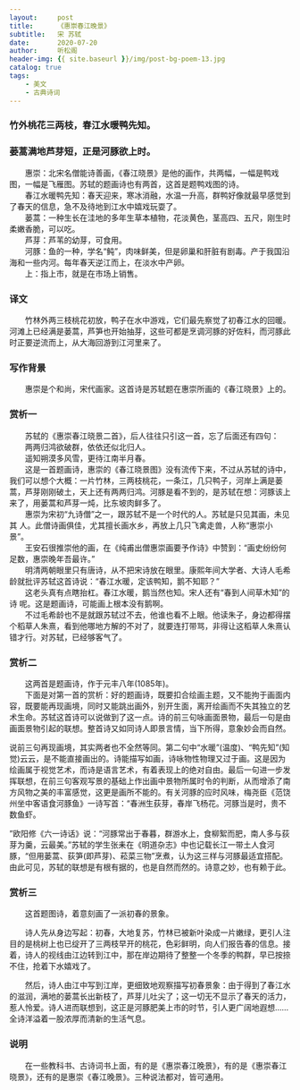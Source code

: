```yaml
---
layout:     post
title:      《惠崇春江晚景》
subtitle:   宋 苏轼
date:       2020-07-20
author:     听松阁
header-img: {{ site.baseurl }}/img/post-bg-poem-13.jpg
catalog: true
tags:
    - 美文
    - 古典诗词
---
```


### 竹外桃花三两枝，春江水暖鸭先知。
### 蒌蒿满地芦芽短，正是河豚欲上时。


　　惠崇：北宋名僧能诗善画，《春江晓景》是他的画作，共两幅，一幅是鸭戏图，一幅是飞雁图。苏轼的题画诗也有两首，这首是题鸭戏图的诗。<br>
　　春江水暖鸭先知：春天迎来，寒冰消融，水温一升高，群鸭好像就最早感觉到了春天的信息，急不及待地到江水中嬉戏玩耍了。<br>
　　蒌蒿：一种生长在洼地的多年生草本植物，花淡黄色，茎高四、五尺，刚生时柔嫩香脆，可以吃。<br>
　　芦芽：芦苇的幼芽，可食用。<br>
　　河豚：鱼的一种，学名“鲀”，肉味鲜美，但是卵巢和肝脏有剧毒。产于我国沿海和一些内河。每年春天逆江而上，在淡水中产卵。<br>
　　上：指上市，就是在市场上销售。<br>

### 译文
　　竹林外两三枝桃花初放，鸭子在水中游戏，它们最先察觉了初春江水的回暖。河滩上已经满是蒌蒿，芦笋也开始抽芽，这些可都是烹调河豚的好佐料，而河豚此时正要逆流而上，从大海回游到江河里来了。
  
### 写作背景
　　惠崇是个和尚，宋代画家。这首诗是苏轼题在惠崇所画的《春江晓景》上的。
  
### 赏析一
　　苏轼的《惠崇春江晓景二首》，后人往往只引这一首，忘了后面还有四句：　<br>
　　两两归鸿欲破群，依依还似北归人。<br>
　　遥知朔漠多风雪，更待江南半月春。<br>
　　这是一首题画诗，惠崇的《春江晓景图》没有流传下来，不过从苏轼的诗中，我们可以想个大概：一片竹林，三两枝桃花，一条江，几只鸭子，河岸上满是蒌蒿，芦芽刚刚破土，天上还有两两归鸿。河豚是看不到的，是苏轼在想：河豚该上来了，用蒌蒿和芦芽一炖，比东坡肉鲜多了。<br>
　　惠崇为宋初“九诗僧”之一，跟苏轼不是一个时代的人。苏轼是只见其画，未见其 人。此僧诗画俱佳，尤其擅长画水乡，再放上几只飞禽走兽，人称“惠崇小景”。<br>
　　王安石很推崇他的画，在《纯甫出僧惠崇画要予作诗》中赞到：“画史纷纷何足数，惠崇晚年吾最许。”<br>
　　明清两朝眼里只有唐诗，从不把宋诗放在眼里。康熙年间大学者、大诗人毛希龄就批评苏轼这首诗说：“春江水暖，定该鸭知，鹅不知耶？”<br>
　　这老头真有点瞎抬杠。春江水暖，鹅当然也知。宋人还有“春到人间草木知”的诗 呢。这是题画诗，可能画上根本没有鹅啊。<br>
　　不过毛希龄也不是就跟苏轼过不去，他谁也看不上眼。他读朱子，身边都得摆个稻草人朱熹，看到他哪地方解的不对了，就要连打带骂，非得让这稻草人朱熹认错才行。对苏轼，已经够客气了。<br>
  
### 赏析二
　　这两首是题画诗，作于元丰八年(1085年)。<br>
　　下面是对第一首的赏析：好的题画诗，既要扣合绘画主题，又不能拘于画面内容，既要能再现画境，同时又能跳出画外，别开生面，离开绘画而不失其独立的艺术生命。苏轼这首诗可以说做到了这一点。诗的前三句咏画面景物，最后一句是由画面景物引起的联想。整首诗又如同诗人即景言情，当下所得，意象妙会而自然。
  
  说前三句再现画境，其实两者也不全然等同。第二句中“水暖”(温度)、“鸭先知”(知觉)云云，是不能直接画出的。诗能描写如画，诗咏物性物理又过于画。这是因为绘画属于视觉艺术，而诗是语言艺术，有着表现上的绝对自由。最后一句进一步发挥联想，在前三句客观写景的基础上作出画中景物所属时令的判断，从而增添了南方风物之美的丰富感觉，这更是画所不能的。有关河豚的应时风味，梅尧臣《范饶州坐中客语食河豚鱼》一诗写首：“春洲生荻芽，春岸飞杨花。河豚当是时，贵不数鱼虾。
  
  ”欧阳修《六一诗话》说：“河豚常出于春暮，群游水上，食柳絮而肥，南人多与荻芽为羹，云最美。”苏轼的学生张耒在《明道杂志》中也记载长江一带土人食河豚，“但用蒌蒿、荻笋(即芦芽)、菘菜三物”烹煮，认为这三样与河豚最适宜搭配。由此可见，苏轼的联想是有根有据的，也是自然而然的。诗意之妙，也有赖于此。
  
  
### 赏析三
　　这首题图诗，着意刻画了一派初春的景象。
  
　　诗人先从身边写起：初春，大地复苏，竹林已被新叶染成一片嫩绿，更引人注目的是桃树上也已绽开了三两枝早开的桃花，色彩鲜明，向人们报告春的信息。接着，诗人的视线由江边转到江中，那在岸边期待了整整一个冬季的鸭群，早已按捺不住，抢着下水嬉戏了。
  
　　然后，诗人由江中写到江岸，更细致地观察描写初春景象：由于得到了春江水的滋润，满地的蒌蒿长出新枝了，芦芽儿吐尖了；这一切无不显示了春天的活力，惹人怜爱。诗人进而联想到，这正是河豚肥美上市的时节，引人更广阔地遐想……全诗洋溢着一股浓厚而清新的生活气息。
  
### 说明
  
　　在一些教科书、古诗词书上面，有的是《惠崇春江晚景》，有的是《惠崇春江晓景》，还有的是惠崇《春江晚景》。三种说法都对，皆可通用。
